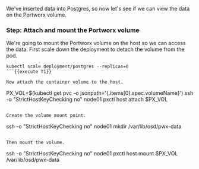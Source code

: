 We've inserted data into Postgres, so now let's see if we can view the data on the Portworx volume.

### Step: Attach and mount the Portworx volume
We're going to mount the Portworx volume on the host so we can access the data. First scale down the deployment to detach the volume from the pod.

```
kubectl scale deployment/postgres --replicas=0
```{{execute T1}}

Now attach the container volume to the host.

```
PX_VOL=$(kubectl get pvc -o jsonpath='{.items[0].spec.volumeName}')
ssh -o "StrictHostKeyChecking no" node01 pxctl host attach $PX_VOL
```{{execute T1}}

Create the volume mount point.

```
ssh -o "StrictHostKeyChecking no" node01 mkdir /var/lib/osd/pwx-data
```{{execute T1}}

Then mount the volume.
```
ssh -o "StrictHostKeyChecking no" node01 pxctl host mount $PX_VOL /var/lib/osd/pwx-data
```{{execute T1}}